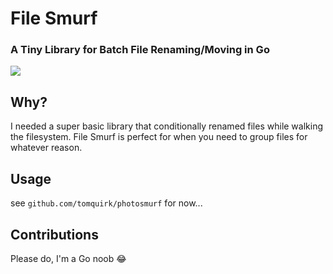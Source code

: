 # File Smurf

### A Tiny Library for Batch File Renaming/Moving in Go
<img src="http://vignette1.wikia.nocookie.net/smurfs/images/9/92/Handy_Comic_Book.jpg/revision/latest?cb=20120920121205">

## Why?
I needed a super basic library that conditionally renamed files while walking the filesystem. File Smurf is perfect for when you need to group files for whatever reason.

## Usage
see `github.com/tomquirk/photosmurf` for now...

## Contributions
Please do, I'm a Go noob :joy:
